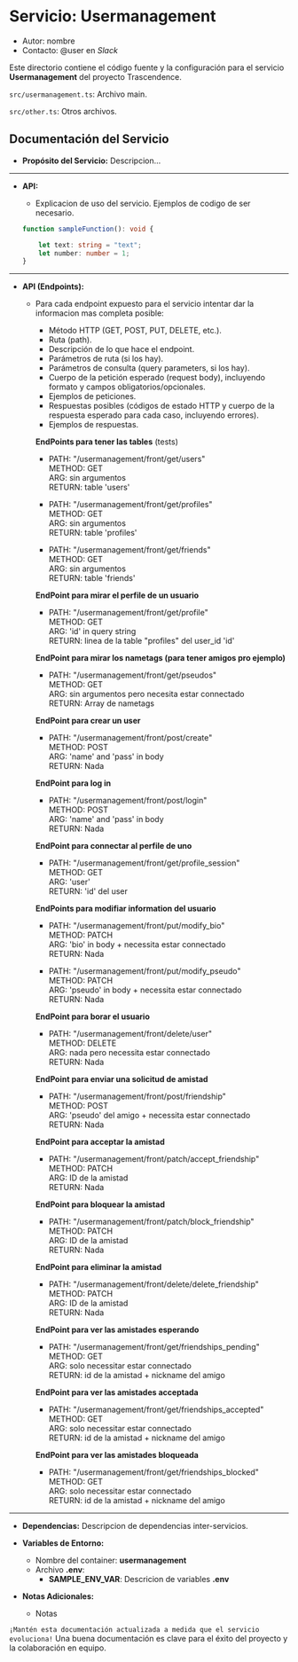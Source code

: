 # Servicio: Usermanagement

*   Autor: nombre
*   Contacto: @user en *Slack*

Este directorio contiene el código fuente y la configuración para el servicio **Usermanagement** del proyecto Trascendence.

`src/usermanagement.ts`: Archivo main.

`src/other.ts`: Otros archivos.

## Documentación del Servicio

*   **Propósito del Servicio:** Descripcion...

---

*   **API:**
    *   Explicacion de uso del servicio. Ejemplos de codigo de ser necesario.

    ```typescript
    function sampleFunction(): void { 

        let text: string = "text";
        let number: number = 1;
    }
    ```
---
*   **API (Endpoints):**
    *   Para cada endpoint expuesto para el servicio intentar dar la informacion mas completa posible:
        *   Método HTTP (GET, POST, PUT, DELETE, etc.).
        *   Ruta (path).
        *   Descripción de lo que hace el endpoint.
        *   Parámetros de ruta (si los hay).
        *   Parámetros de consulta (query parameters, si los hay).
        *   Cuerpo de la petición esperado (request body), incluyendo formato y campos obligatorios/opcionales.
        *   Ejemplos de peticiones.
        *   Respuestas posibles (códigos de estado HTTP y cuerpo de la respuesta esperado para cada caso, incluyendo errores).
        *   Ejemplos de respuestas.
        
        **EndPoints para tener las tables** (tests)  
        * PATH:   "/usermanagement/front/get/users"  
        METHOD: GET   
        ARG:    sin argumentos  
        RETURN: table 'users'  

        * PATH:   "/usermanagement/front/get/profiles"  
        METHOD: GET  
        ARG:    sin argumentos  
        RETURN: table 'profiles'

        * PATH:   "/usermanagement/front/get/friends"  
        METHOD: GET  
        ARG:    sin argumentos  
        RETURN: table 'friends'

        **EndPoint para mirar el perfile de un usuario**  
        * PATH:   "/usermanagement/front/get/profile"  
        METHOD: GET  
        ARG:    'id' in query string  
        RETURN: linea de la table "profiles" del user_id 'id'

        **EndPoint para mirar los nametags (para tener amigos pro   ejemplo)**
        * PATH:   "/usermanagement/front/get/pseudos"  
        METHOD: GET  
        ARG:    sin argumentos pero necesita estar connectado  
        RETURN: Array de nametags

        **EndPoint para crear un user**  
        * PATH:   "/usermanagement/front/post/create"  
        METHOD: POST  
        ARG:    'name' and 'pass' in body  
        RETURN: Nada

        **EndPoint para log in**  
        * PATH:   "/usermanagement/front/post/login"  
        METHOD: POST  
        ARG:    'name' and 'pass' in body  
        RETURN: Nada

        **EndPoint para connectar al perfile de uno**  
        * PATH:   "/usermanagement/front/get/profile_session"  
        METHOD: GET  
        ARG:    'user'  
        RETURN: 'id' del user

        **EndPoints para modifiar information del usuario**  
        * PATH:   "/usermanagement/front/put/modify_bio"  
        METHOD: PATCH  
        ARG:    'bio' in body + necessita estar connectado  
        RETURN: Nada

        * PATH:   "/usermanagement/front/put/modify_pseudo"  
        METHOD: PATCH  
        ARG:    'pseudo' in body + necessita estar connectado  
        RETURN: Nada

        **EndPoint para borar el usuario**  
        * PATH:   "/usermanagement/front/delete/user"  
        METHOD: DELETE  
        ARG:    nada pero necessita estar connectado  
        RETURN: Nada

        **EndPoint para enviar una solicitud de amistad**  
        * PATH: "/usermanagement/front/post/friendship"  
        METHOD: POST  
        ARG:    'pseudo' del amigo + necessita estar connectado  
        RETURN: Nada  

        **EndPoint para acceptar la amistad**  
        * PATH: "/usermanagement/front/patch/accept_friendship"  
        METHOD: PATCH  
        ARG:    ID de la amistad  
        RETURN: Nada  

        **EndPoint para bloquear la amistad**  
        * PATH: "/usermanagement/front/patch/block_friendship"  
        METHOD: PATCH  
        ARG:    ID de la amistad  
        RETURN: Nada  

        **EndPoint para eliminar la amistad**  
        * PATH: "/usermanagement/front/delete/delete_friendship"  
        METHOD: PATCH  
        ARG:    ID de la amistad  
        RETURN: Nada  

        **EndPoint para ver las amistades esperando**  
        * PATH: "/usermanagement/front/get/friendships_pending"  
        METHOD: GET  
        ARG:    solo necessitar estar connectado  
        RETURN: id de la amistad + nickname del amigo

        **EndPoint para ver las amistades acceptada**  
        * PATH: "/usermanagement/front/get/friendships_accepted"  
        METHOD: GET  
        ARG:    solo necessitar estar connectado  
        RETURN: id de la amistad + nickname del amigo

        **EndPoint para ver las amistades bloqueada**  
        * PATH: "/usermanagement/front/get/friendships_blocked"  
        METHOD: GET  
        ARG:    solo necessitar estar connectado  
        RETURN: id de la amistad + nickname del amigo

---

*   **Dependencias:** Descripcion de dependencias inter-servicios.
*   **Variables de Entorno:**
    *   Nombre del container: **usermanagement**
    *   Archivo **.env**:
        *   **SAMPLE_ENV_VAR**: Descricion de variables **.env**
    
*   **Notas Adicionales:**
    *   Notas

`¡Mantén esta documentación actualizada a medida que el servicio evoluciona!` Una buena documentación es clave para el éxito del proyecto y la colaboración en equipo.


